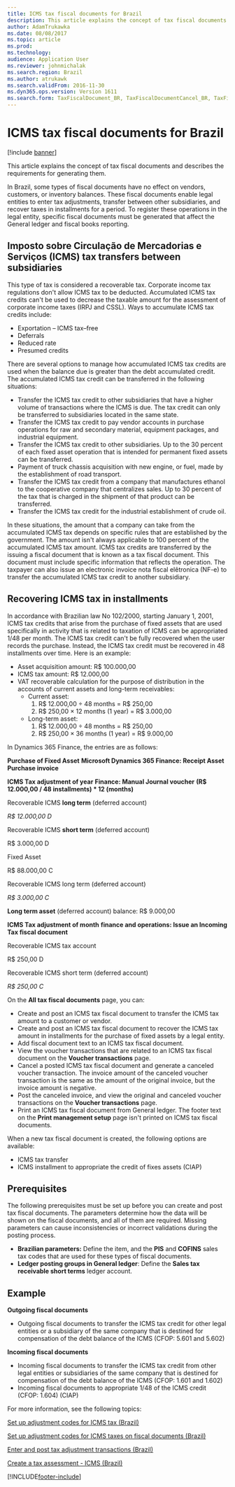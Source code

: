 ```yaml
---
title: ICMS tax fiscal documents for Brazil
description: This article explains the concept of tax fiscal documents and describes the requirements for generating them.
author: AdamTrukawka
ms.date: 08/08/2017
ms.topic: article
ms.prod: 
ms.technology: 
audience: Application User
ms.reviewer: johnmichalak
ms.search.region: Brazil
ms.author: atrukawk
ms.search.validFrom: 2016-11-30
ms.dyn365.ops.version: Version 1611
ms.search.form: TaxFiscalDocument_BR, TaxFiscalDocumentCancel_BR, TaxFiscalDocumentListPage_BR, TaxFiscalDocumentPost_BR
---
```


# ICMS tax fiscal documents for Brazil

[!include [banner](../../includes/banner.md)]

This article explains the concept of tax fiscal documents and describes the requirements for generating them.

In Brazil, some types of fiscal documents have no effect on vendors, customers, or inventory balances. These fiscal documents enable legal entities to enter tax adjustments, transfer between other subsidiaries, and recover taxes in installments for a period. To register these operations in the legal entity, specific fiscal documents must be generated that affect the General ledger and fiscal books reporting.

## Imposto sobre Circulação de Mercadorias e Serviços (ICMS) tax transfers between subsidiaries
This type of tax is considered a recoverable tax. Corporate income tax regulations don't allow ICMS tax to be deducted. Accumulated ICMS tax credits can't be used to decrease the taxable amount for the assessment of corporate income taxes (IRPJ and CSSL). Ways to accumulate ICMS tax credits include:

-   Exportation – ICMS tax–free
-   Deferrals
-   Reduced rate
-   Presumed credits

There are several options to manage how accumulated ICMS tax credits are used when the balance due is greater than the debt accumulated credit. The accumulated ICMS tax credit can be transferred in the following situations:

-   Transfer the ICMS tax credit to other subsidiaries that have a higher volume of transactions where the ICMS is due. The tax credit can only be transferred to subsidiaries located in the same state.
-   Transfer the ICMS tax credit to pay vendor accounts in purchase operations for raw and secondary material, equipment packages, and industrial equipment.
-   Transfer the ICMS tax credit to other subsidiaries. Up to the 30 percent of each fixed asset operation that is intended for permanent fixed assets can be transferred.
-   Payment of truck chassis acquisition with new engine, or fuel, made by the establishment of road transport.
-   Transfer the ICMS tax credit from a company that manufactures ethanol to the cooperative company that centralizes sales. Up to 30 percent of the tax that is charged in the shipment of that product can be transferred.
-   Transfer the ICMS tax credit for the industrial establishment of crude oil.

In these situations, the amount that a company can take from the accumulated ICMS tax depends on specific rules that are established by the government. The amount isn't always applicable to 100 percent of the accumulated ICMS tax amount. ICMS tax credits are transferred by the issuing a fiscal document that is known as a tax fiscal document. This document must include specific information that reflects the operation. The taxpayer can also issue an electronic invoice nota fiscal elêtronica (NF-e) to transfer the accumulated ICMS tax credit to another subsidiary.

## Recovering ICMS tax in installments
In accordance with Brazilian law No 102/2000, starting January 1, 2001, ICMS tax credits that arise from the purchase of fixed assets that are used specifically in activity that is related to taxation of ICMS can be appropriated 1/48 per month. The ICMS tax credit can't be fully recovered when the user records the purchase. Instead, the ICMS tax credit must be recovered in 48 installments over time. Here is an example:

-   Asset acquisition amount: R$ 100.000,00
-   ICMS tax amount: R$ 12.000,00
-   VAT recoverable calculation for the purpose of distribution in the accounts of current assets and long-term receivables:
    -   Current asset:
        1.  R$ 12.000,00 ÷ 48 months = R$ 250,00
        2.  R$ 250,00 × 12 months (1 year) = R$ 3.000,00
    -   Long-term asset:
        1.  R$ 12.000,00 ÷ 48 months = R$ 250,00
        2.  R$ 250,00 × 36 months (1 year) = R$ 9.000,00

In Dynamics 365 Finance, the entries are as follows:

**Purchase of Fixed Asset** **Microsoft Dynamics 365 Finance: Receipt Asset Purchase invoice**

**ICMS Tax adjustment of year** **Finance: Manual Journal voucher** **(R$ 12.000,00 / 48 installments) \* 12 (months)**

Recoverable ICMS **long term** (deferred account)

*R$ 12.000,00 D*

Recoverable ICMS **short term** (deferred account)

R$ 3.000,00 D

Fixed Asset

R$ 88.000,00 C

Recoverable ICMS long term (deferred account)

*R$ 3.000,00 C*

**Long term asset** (deferred account) balance: R$ 9.000,00

**ICMS Tax adjustment of month** **finance and operations: Issue an Incoming Tax fiscal document**

Recoverable ICMS tax account

R$ 250,00 D

Recoverable ICMS short term (deferred account)

*R$ 250,00 C*

On the **All tax fiscal documents** page, you can:

-   Create and post an ICMS tax fiscal document to transfer the ICMS tax amount to a customer or vendor.
-   Create and post an ICMS tax fiscal document to recover the ICMS tax amount in installments for the purchase of fixed assets by a legal entity.
-   Add fiscal document text to an ICMS tax fiscal document.
-   View the voucher transactions that are related to an ICMS tax fiscal document on the **Voucher transactions** page.
-   Cancel a posted ICMS tax fiscal document and generate a canceled voucher transaction. The invoice amount of the canceled voucher transaction is the same as the amount of the original invoice, but the invoice amount is negative.
-   Post the canceled invoice, and view the original and canceled voucher transactions on the **Voucher transactions** page.
-   Print an ICMS tax fiscal document from General ledger. The footer text on the **Print management setup** page isn't printed on ICMS tax fiscal documents.

When a new tax fiscal document is created, the following options are available:

-   ICMS tax transfer
-   ICMS installment to appropriate the credit of fixes assets (CIAP)

## Prerequisites
The following prerequisites must be set up before you can create and post tax fiscal documents. The parameters determine how the data will be shown on the fiscal documents, and all of them are required. Missing parameters can cause inconsistencies or incorrect validations during the posting process.

-   **Brazilian parameters:** Define the item, and the **PIS** and **COFINS** sales tax codes that are used for these types of fiscal documents.
-   **Ledger posting groups in General ledger**: Define the **Sales tax receivable short terms** ledger account.

## Example
**Outgoing fiscal documents**

-   Outgoing fiscal documents to transfer the ICMS tax credit for other legal entities or a subsidiary of the same company that is destined for compensation of the debt balance of the ICMS (CFOP: 5.601 and 5.602)

**Incoming fiscal documents**

-   Incoming fiscal documents to transfer the ICMS tax credit from other legal entities or subsidiaries of the same company that is destined for compensation of the debt balance of the ICMS (CFOP: 1.601 and 1.602)
-   Incoming fiscal documents to appropriate 1/48 of the ICMS credit (CFOP: 1.604) (CIAP)


For more information, see the following topics:

[Set up adjustment codes for ICMS tax (Brazil)](br-10001-1-set-up-adjustment-codes-icms-tax.md)

[Set up adjustment codes for ICMS taxes on fiscal documents (Brazil)](br-10001-2-set-up-adjustment-codes-icms-taxes-fiscal-documents.md)

[Enter and post tax adjustment transactions (Brazil)](br-10001-3-enter-post-tax-adjustment-transactions.md)

[Create a tax assessment - ICMS (Brazil)](br-10001-4-create-tax-assessment-icms.md)





[!INCLUDE[footer-include](../../../includes/footer-banner.md)]
